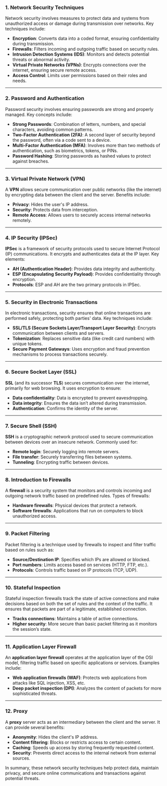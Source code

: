 ### 1. **Network Security Techniques**  
Network security involves measures to protect data and systems from unauthorized access or damage during transmission over networks. Key techniques include:

- **Encryption**: Converts data into a coded format, ensuring confidentiality during transmission.
- **Firewalls**: Filters incoming and outgoing traffic based on security rules.
- **Intrusion Detection Systems (IDS)**: Monitors and detects potential threats or abnormal activity.
- **Virtual Private Networks (VPNs)**: Encrypts connections over the internet, ensuring secure remote access.
- **Access Control**: Limits user permissions based on their roles and needs.

---

### 2. **Password and Authentication**  
Password security involves ensuring passwords are strong and properly managed. Key concepts include:

- **Strong Passwords**: Combination of letters, numbers, and special characters, avoiding common patterns.
- **Two-Factor Authentication (2FA)**: A second layer of security beyond the password, often via a code sent to a device.
- **Multi-Factor Authentication (MFA)**: Involves more than two methods of authentication, such as biometrics, tokens, or PINs.
- **Password Hashing**: Storing passwords as hashed values to protect against breaches.

---

### 3. **Virtual Private Network (VPN)**  
A **VPN** allows secure communication over public networks (like the internet) by encrypting data between the client and the server. Benefits include:

- **Privacy**: Hides the user's IP address.
- **Security**: Protects data from interception.
- **Remote Access**: Allows users to securely access internal networks remotely.

---

### 4. **IP Security (IPSec)**  
**IPSec** is a framework of security protocols used to secure Internet Protocol (IP) communications. It encrypts and authenticates data at the IP layer. Key elements:

- **AH (Authentication Header)**: Provides data integrity and authenticity.
- **ESP (Encapsulating Security Payload)**: Provides confidentiality through encryption.
- **Protocols**: ESP and AH are the two primary protocols in IPSec.

---

### 5. **Security in Electronic Transactions**  
In electronic transactions, security ensures that online transactions are performed safely, protecting both parties' data. Key techniques include:

- **SSL/TLS (Secure Sockets Layer/Transport Layer Security)**: Encrypts communication between clients and servers.
- **Tokenization**: Replaces sensitive data (like credit card numbers) with unique tokens.
- **Secure Payment Gateways**: Uses encryption and fraud prevention mechanisms to process transactions securely.

---

### 6. **Secure Socket Layer (SSL)**  
**SSL** (and its successor **TLS**) secures communication over the internet, primarily for web browsing. It uses encryption to ensure:

- **Data confidentiality**: Data is encrypted to prevent eavesdropping.
- **Data integrity**: Ensures the data isn’t altered during transmission.
- **Authentication**: Confirms the identity of the server.

---

### 7. **Secure Shell (SSH)**  
**SSH** is a cryptographic network protocol used to secure communication between devices over an insecure network. Commonly used for:

- **Remote login**: Securely logging into remote servers.
- **File transfer**: Securely transferring files between systems.
- **Tunneling**: Encrypting traffic between devices.

---

### 8. **Introduction to Firewalls**  
A **firewall** is a security system that monitors and controls incoming and outgoing network traffic based on predefined rules. Types of firewalls:

- **Hardware firewalls**: Physical devices that protect a network.
- **Software firewalls**: Applications that run on computers to block unauthorized access.

---

### 9. **Packet Filtering**  
Packet filtering is a technique used by firewalls to inspect and filter traffic based on rules such as:

- **Source/Destination IP**: Specifies which IPs are allowed or blocked.
- **Port numbers**: Limits access based on services (HTTP, FTP, etc.).
- **Protocols**: Controls traffic based on IP protocols (TCP, UDP).

---

### 10. **Stateful Inspection**  
Stateful inspection firewalls track the state of active connections and make decisions based on both the set of rules and the context of the traffic. It ensures that packets are part of a legitimate, established connection.

- **Tracks connections**: Maintains a table of active connections.
- **Higher security**: More secure than basic packet filtering as it monitors the session’s state.

---

### 11. **Application Layer Firewall**  
An **application layer firewall** operates at the application layer of the OSI model, filtering traffic based on specific applications or services. Examples include:

- **Web application firewalls (WAF)**: Protects web applications from attacks like SQL injection, XSS, etc.
- **Deep packet inspection (DPI)**: Analyzes the content of packets for more sophisticated threats.

---

### 12. **Proxy**  
A **proxy** server acts as an intermediary between the client and the server. It can provide several benefits:

- **Anonymity**: Hides the client's IP address.
- **Content filtering**: Blocks or restricts access to certain content.
- **Caching**: Speeds up access by storing frequently requested content.
- **Security**: Prevents direct access to the internal network from external sources.

In summary, these network security techniques help protect data, maintain privacy, and secure online communications and transactions against potential threats.
